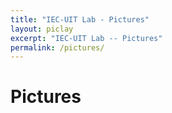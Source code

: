 ```yaml
---
title: "IEC-UIT Lab - Pictures"
layout: piclay
excerpt: "IEC-UIT Lab -- Pictures"
permalink: /pictures/
---
```


# Pictures

